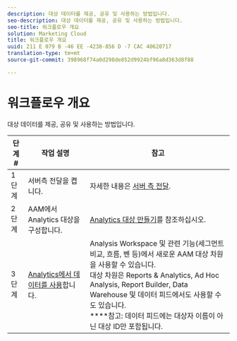 ```yaml
---
description: 대상 데이터를 제공, 공유 및 사용하는 방법입니다.
seo-description: 대상 데이터를 제공, 공유 및 사용하는 방법입니다.
seo-title: 워크플로우 개요
solution: Marketing Cloud
title: 워크플로우 개요
uuid: 211 E 079 B -46 EE -4238-856 D -7 CAC 40620717
translation-type: tm+mt
source-git-commit: 398968f74a0d298de852d9924bf96a8d363d8f88

---
```



# 워크플로우 개요

대상 데이터를 제공, 공유 및 사용하는 방법입니다.

| 단계 # | 작업 설명 | 참고 |
|--- |--- |--- |
| 1단계 | 서버측 전달을 켭니다. | 자세한 내용은 [서버 측 전달](/help/admin/admin/c-server-side-forwarding/ssf.md). |
| 2단계 | AAM에서 Analytics 대상을 구성합니다. | [Analytics 대상 만들기](https://marketing.adobe.com/resources/help/en_US/aam/create-analytics-destination.html)를 참조하십시오. |
| 3단계 | [Analytics에서 데이터를 사용](../../../integrate/c-audience-analytics/c-workflow/use-audience-data-analytics.md#concept_369266B9010947D59E5479547F1DCB8B)합니다. | Analysis Workspace 및 관련 기능(세그먼트 비교, 흐름, 벤 등)에서 새로운 AAM 대상 차원을 사용할 수 있습니다. <br>대상 차원은 Reports &amp; Analytics, Ad Hoc Analysis, Report Builder, Data Warehouse 및 데이터 피드에서도 사용할 수도 있습니다. <br>****&#x200B;참고: 데이터 피드에는 대상자 이름이 아닌 대상 ID만 포함됩니다. |
